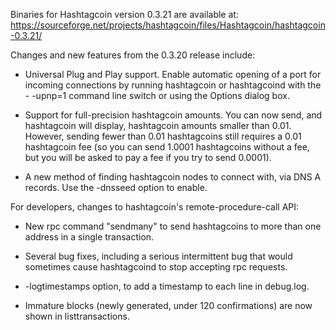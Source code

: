 Binaries for Hashtagcoin version 0.3.21 are available at:
  https://sourceforge.net/projects/hashtagcoin/files/Hashtagcoin/hashtagcoin-0.3.21/

Changes and new features from the 0.3.20 release include:

* Universal Plug and Play support.  Enable automatic opening of a port for incoming connections by running hashtagcoin or hashtagcoind with the - -upnp=1 command line switch or using the Options dialog box.

* Support for full-precision hashtagcoin amounts.  You can now send, and hashtagcoin will display, hashtagcoin amounts smaller than 0.01.  However, sending fewer than 0.01 hashtagcoins still requires a 0.01 hashtagcoin fee (so you can send 1.0001 hashtagcoins without a fee, but you will be asked to pay a fee if you try to send 0.0001).

* A new method of finding hashtagcoin nodes to connect with, via DNS A records. Use the -dnsseed option to enable.

For developers, changes to hashtagcoin's remote-procedure-call API:

* New rpc command "sendmany" to send hashtagcoins to more than one address in a single transaction.

* Several bug fixes, including a serious intermittent bug that would sometimes cause hashtagcoind to stop accepting rpc requests. 

* -logtimestamps option, to add a timestamp to each line in debug.log.

* Immature blocks (newly generated, under 120 confirmations) are now shown in listtransactions.
